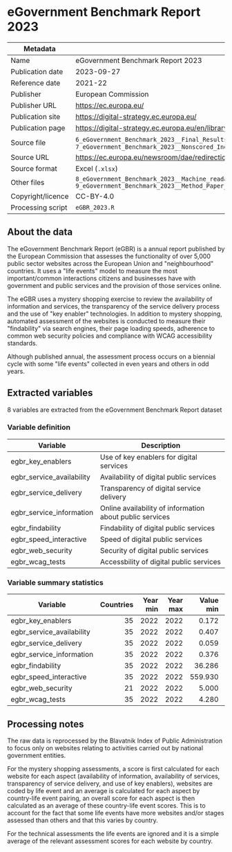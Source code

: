 # eGovernment Benchmark Report 2023

Metadata | Value
--- | ---
Name | eGovernment Benchmark Report 2023
Publication date | 2023-09-27
Reference date | 2021-22
Publisher | European Commission
Publisher URL | https://ec.europa.eu/
Publication site | https://digital-strategy.ec.europa.eu/
Publication page | https://digital-strategy.ec.europa.eu/en/library/egovernment-benchmark-2023
Source file | `6_eGovernment_Benchmark_2023__Final_Results_Bgn33TdFY2NnN7GOeUd64VCE84_98712.xlsx`, `7_eGovernment_Benchmark_2023__Nonscored_Indicators_p7bzcFp2z9UuHIKhwXtjloGEqOQ_98713.xlsx`
Source URL | https://ec.europa.eu/newsroom/dae/redirection/document/98714
Source format | Excel (`.xlsx`)
Other files | `8_eGovernment_Benchmark_2023__Machine_readable_format_yNnDLkuakDOMHQguOM4GyVnyEc_98714.xlsx` `9_eGovernment_Benchmark_2023__Method_Paper_20202023_eIyCpjvgdNGyNfKWnZTC39IWo_98715.pdf`
Copyright/licence | CC-BY-4.0
Processing script | `eGBR_2023.R`

## About the data

The eGovernment Benchmark Report (eGBR) is a annual report  published by the
European Commission that assesses the functionality of over 5,000 public sector
websites across the European Union and "neighbourhood" countries. It uses a
"life events" model to measure the most important/common interactions citizens
and businesses have with government and public services and the provision of
those services online.

The eGBR uses a mystery shopping exercise to review the availability of
information and services, the transparency of the service delivery process and
the use of "key enabler" technologies. In addition to mystery shopping,
automated assessment of the websites is conducted to measure their
"findability" via search engines, their page loading speeds, adherence to
common web security policies and compliance with WCAG accessibility standards.

Although published annual, the assessment process occurs on a biennial cycle
with some "life events" collected in even years and others in odd years.

## Extracted variables

8 variables are extracted from the eGovernment Benchmark Report dataset

### Variable definition

Variable | Description
--- | ---
egbr_key_enablers | Use of key enablers for digital services
egbr_service_availability | Availability of digital public services
egbr_service_delivery | Transparency of digital service delivery
egbr_service_information | Online availability of information about public services
egbr_findability | Findability of digital public services
egbr_speed_interactive | Speed of digital public services
egbr_web_security | Security of digital public services
egbr_wcag_tests | Accessbility of digital public services

### Variable summary statistics

Variable | Countries | Year min | Year max | Value min | Value max
--- | ---: | ---: | ---: | ---: | ---:
egbr_key_enablers | 35 | 2022 | 2022 | 0.172 | 0.900
egbr_service_availability | 35 | 2022 | 2022 | 0.407 | 0.767
egbr_service_delivery | 35 | 2022 | 2022 | 0.059 | 0.797
egbr_service_information | 35 | 2022 | 2022 | 0.376 | 0.869
egbr_findability | 35 | 2022 | 2022 | 36.286 | 75.500
egbr_speed_interactive | 35 | 2022 | 2022 | 559.930 | 3913.500
egbr_web_security | 21 | 2022 | 2022 | 5.000 | 7.882
egbr_wcag_tests | 35 | 2022 | 2022 | 4.280 | 7.674

## Processing notes

The raw data is reprocessed by the Blavatnik Index of Public Administration
to focus only on websites relating to activities carried out by national
government entities.

For the mystery shopping assessments, a score is first
calculated for each website for each aspect (availability of information,
availability of services, transparency of service delivery, and use of key
enablers), websites are coded by life event and an average is calculated for
each aspect by country-life event pairing, an overall score for each aspect is
then calculated as an average of these country-life event scores. This is to
account for the fact that some life events have more websites and/or stages
assessed than others and that this varies by country.

For the technical assessments the life events are ignored and it is a simple
average of the relevant assessment scores for each website by country.
